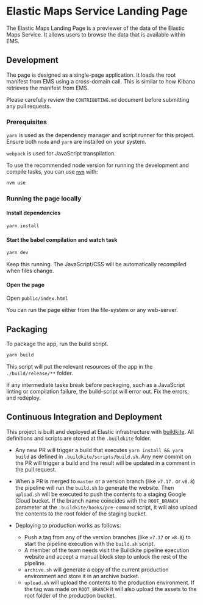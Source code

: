 # Elastic Maps Service Landing Page


The Elastic Maps Landing Page is a previewer of the data of the Elastic Maps Service. It allows users to browse the data
that is available within EMS.

## Development

The page is designed as a single-page application. It loads the root manifest from EMS using a cross-domain call. This
is similar to how Kibana retrieves the manifest from EMS.

Please carefully review the `CONTRIBUTING.md` document before submitting any pull requests.

### Prerequisites

`yarn` is used as the dependency manager and script runner for this project. Ensure both `node` and `yarn` are installed on your system.

`webpack` is used for JavaScript transpilation.

To use the recommended node version for running the development and compile tasks, you can use [`nvm`](https://github.com/nvm-sh/nvm) with:

```bash
nvm use
```


### Running the page locally

#### Install dependencies


```bash
yarn install
```

#### Start the babel compilation and watch task


```bash
yarn dev
```

Keep this running. The JavaScript/CSS will be automatically recompiled when files change.

#### Open the page

Open `public/index.html`

You can run the page either from the file-system or any web-server.

## Packaging

To package the app, run the build script.


```bash
yarn build
```

This script will put the relevant resources of the app in the `./build/release/**` folder.

If any intermediate tasks break before packaging, such as a JavaScript linting or compilation failure, the build-script will error out.
Fix the errors, and redeploy.

## Continuous Integration and Deployment

This project is built and deployed at Elastic infrastructure with [buildkite](https://buildkite.com/). All definitions and scripts are stored at the `.buildkite` folder.

* Any new PR will trigger a build that executes `yarn install && yarn build` as defined in `.buildkite/scripts/build.sh`. Any new commit on the PR will trigger a build and the result will be updated in a comment in the pull request.

* When a PR is merged to `master` or a version branch (like `v7.17.` or `v8.8`) the pipeline will run the `build.sh` to generate the website. Then `upload.sh` will be executed to push the contents to a staging Google Cloud bucket. If the branch name coincides with the `ROOT_BRANCH` parameter at the `.buildkite/hooks/pre-command` script, it will also upload the contents to the root folder of the staging bucket.

* Deploying to production works as follows:
  
  * Push a tag from any of the version branches (like `v7.17` or `v8.8`) to start the pipeline execution with the `build.sh` script.
  * A member of the team needs visit the Buildkite pipeline execution website and accept a manual block step to unlock the rest of the pipeline.
  * `archive.sh` will generate a copy of the current production environment and store it in an archive bucket.
  * `upload.sh` will upload the contents to the production environment. If the tag was made on `ROOT_BRANCH` it will also upload the assets to the root folder of the production bucket.

